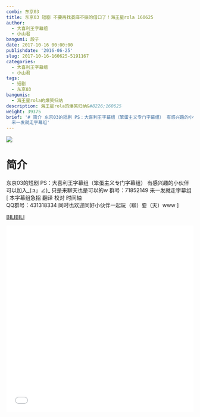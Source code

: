 ```yaml
---
combi: 东京03
title: 东京03 短剧 不要再找萎靡不振的借口了！海王星rola 160625
author:
  - 大喜利王字幕组
  - 小山君
bangumi: 段子
date: 2017-10-16 00:00:00
publishdate: '2016-06-25'
slug: 2017-10-16-160625-5191167
categories:
  - 大喜利王字幕组
  - 小山君
tags:
  - 短剧
  - 东京03
bangumis:
  - 海王星rola的爆笑归纳
description: 海王星rola的爆笑归纳&#8226;160625
weight: 39375
brief: '# 简介 东京03的短剧 PS：大喜利王字幕组（笨蛋主义专门字幕组） 有感兴趣的小伙伴可以加入_(:з」∠)_ 只是来聊天也是可以的w 群号：71852149
  来一发就走字幕组'
---
```


![](https://i.imgur.com/FDZbDrO.jpg)

# 简介  
东京03的短剧 PS：大喜利王字幕组（笨蛋主义专门字幕组） 
有感兴趣的小伙伴可以加入_(:з」∠)_  只是来聊天也是可以的w
群号：71852149
来一发就走字幕组
 [ 本字幕组急招 翻译 校对 时间轴   
QQ群号：431318334 同时也欢迎同好小伙伴一起玩（聊）耍（天）www ]

  [BILIBILI](https://www.bilibili.com/video/av5191167/)


<div class="vcontainer">  <iframe class='video' src="//www.bilibili.com/blackboard/player.html?aid=5191167" width="100%" height="500" frameborder="0" allowfullscreen="allowfullscreen"></iframe></div>
